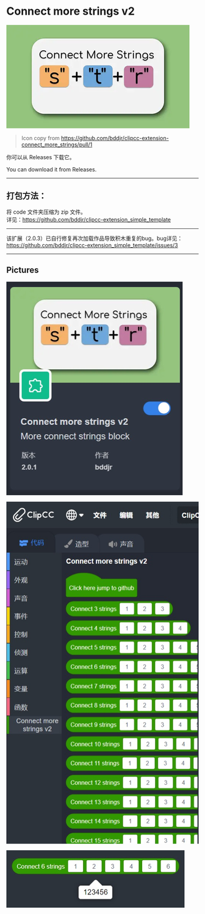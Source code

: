 # Connect more strings v2

![icon.webp](./code/assets/icon.webp)

> Icon copy from <https://github.com/bddjr/clipcc-extension-connect_more_strings/pull/1>


你可以从 Releases 下载它。

You can download it from Releases.

***
## 打包方法：
将 code 文件夹压缩为 zip 文件。  
详见：<https://github.com/bddjr/clipcc-extension_simple_template>  

***
该扩展（2.0.3）已自行修复再次加载作品导致积木重复的bug。bug详见：<https://github.com/bddjr/clipcc-extension_simple_template/issues/3>  

***
## Pictures

![装载后的封面.jpeg](./readme-pictures/装载后的封面.jpeg)

![装载后的积木栏.jpeg](./readme-pictures/装载后的积木栏.jpeg)

![积木运行效果.jpeg](./readme-pictures/积木运行效果.jpeg)
